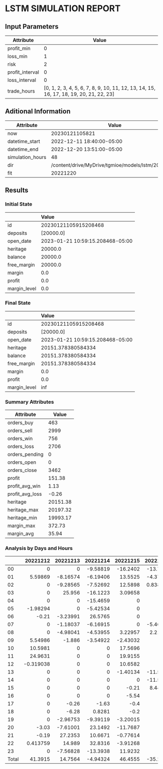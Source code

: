 # LSTM SIMULATION REPORT

## Input Parameters

| Attribute       | Value                                                                                    |
| --------------- | ---------------------------------------------------------------------------------------- |
| profit_min      | 0                                                                                        |
| loss_min        | 1                                                                                        |
| risk            | 2                                                                                        |
| profit_interval | 0                                                                                        |
| loss_interval   | 0                                                                                        |
| trade_hours     | \[0, 1, 2, 3, 4, 5, 6, 7, 8, 9, 10, 11, 12, 13, 14, 15, 16, 17, 18, 19, 20, 21, 22, 23\] |

## Aditional Information

| Attribute        | Value                                              |
| ---------------- | -------------------------------------------------- |
| now              | 20230121105821                                     |
| datetime_start   | 2022-12-11 18:40:00-05:00                          |
| datetime_end     | 2022-12-20 13:51:00-05:00                          |
| simulation_hours | 48                                                 |
| dir              | /content/drive/MyDrive/tgmioe/models/lstm/20221220 |
| fit              | 20221220                                           |

## Results

### Initial State

|              | Value                            |
| :----------- | :------------------------------- |
| id           | 20230121105915208468             |
| deposits     | \[20000.0\]                      |
| open_date    | 2023-01-21 10:59:15.208468-05:00 |
| heritage     | 20000.0                          |
| balance      | 20000.0                          |
| free_margin  | 20000.0                          |
| margin       | 0.0                              |
| profit       | 0.0                              |
| margin_level | 0.0                              |

### Final State

|              | Value                            |
| :----------- | :------------------------------- |
| id           | 20230121105915208468             |
| deposits     | \[20000.0\]                      |
| open_date    | 2023-01-21 10:59:15.208468-05:00 |
| heritage     | 20151.378380584334               |
| balance      | 20151.378380584334               |
| free_margin  | 20151.378380584334               |
| margin       | 0.0                              |
| profit       | 0.0                              |
| margin_level | inf                              |

### Summary Attributes

| Attribute       | Value    |
| --------------- | -------- |
| orders_buy      | 463      |
| orders_sell     | 2999     |
| orders_win      | 756      |
| orders_loss     | 2706     |
| orders_pending  | 0        |
| orders_open     | 0        |
| orders_close    | 3462     |
| profit          | 151.38   |
| profit_avg_win  | 1.13     |
| profit_avg_loss | -0.26    |
| heritage        | 20151.38 |
| heritage_max    | 20197.32 |
| heritage_min    | 19993.17 |
| margin_max      | 372.73   |
| margin_avg      | 35.94    |

### Analysis by Days and Hours

|       |  20221212 | 20221213 | 20221214 | 20221215 | 20221216 | 20221218 |  20221219 |  20221220 |     Total |
| :---- | --------: | -------: | -------: | -------: | -------: | -------: | --------: | --------: | --------: |
| 00    |         0 |        0 | -9.58819 | -16.2402 | -13.7894 |        0 |         0 |  -2.42839 |  -42.0461 |
| 01    |   5.59869 | -8.16574 | -6.19406 |  13.5525 | -4.37507 |        0 |      -0.6 |  -13.3494 |  -13.5331 |
| 02    |         0 | -9.28565 | -7.52692 |  12.5898 | 0.838271 |        0 |  -6.72708 |  -17.0779 |  -27.1894 |
| 03    |         0 |   25.956 | -16.1223 |  3.09658 |        0 |        0 |   -7.9726 |  -10.9309 |  -5.97327 |
| 04    |         0 |        0 | -15.4659 |        0 |        0 |        0 |   8.94789 |  -10.5332 |  -17.0512 |
| 05    |  -1.98294 |        0 | -5.42534 |        0 |        0 |        0 |         0 |   6.61043 | -0.797854 |
| 06    |     -0.21 | -3.23991 |  26.5765 |        0 |        0 |        0 |  -20.4901 |  -4.41334 |  -1.77694 |
| 07    |         0 | -1.18037 | -6.16915 |        0 | -5.46927 |        0 |     -5.96 |   30.9683 |   12.1895 |
| 08    |         0 | -4.98041 | -4.53955 |  3.22957 |  2.21663 |        0 |        -2 |         0 |  -6.07376 |
| 09    |   5.54986 |   -1.886 | -3.54922 | -2.43032 |        0 |        0 |   3.48228 |  -9.76221 |  -8.59563 |
| 10    |   10.5981 |        0 |        0 |  17.5696 |        0 |        0 |  -3.89605 |  -3.48313 |   20.7885 |
| 11    |   24.9631 |        0 |        0 |  19.9155 |        0 |        0 |   12.7012 | -0.556579 |   57.0233 |
| 12    | -0.319038 |        0 |        0 |  10.6582 |        0 |        0 | -0.561139 |   8.80254 |   18.5806 |
| 13    |         0 |        0 |        0 | -1.40134 | -11.5631 |        0 |         0 |         0 |  -12.9645 |
| 14    |         0 |        0 |        0 |        0 | -11.5667 |        0 |         0 |         0 |  -11.5667 |
| 15    |         0 |        0 |        0 |    -0.21 |  8.44031 |        0 |         0 |         0 |   8.23031 |
| 16    |         0 |        0 |        0 |    -5.54 |        0 |        0 |         0 |         0 |     -5.54 |
| 17    |         0 |    -0.26 |    -1.63 |     -0.4 |        0 |        0 |         0 |         0 |     -2.29 |
| 18    |         0 |    -6.28 |   0.8281 |     -0.2 |        0 |  -2.4144 |         0 |         0 |   -8.0663 |
| 19    |         0 | -2.96753 | -9.39119 | -3.20015 |        0 |  134.794 |         0 |         0 |   119.235 |
| 20    |     -3.03 | -7.61001 |  23.1492 | -11.7687 |        0 |  3.38726 |         0 |         0 |   4.12773 |
| 21    |     -0.19 |  27.2353 |  10.6671 | -0.77614 |        0 |        0 |         0 |         0 |   36.9363 |
| 22    |  0.413759 |   14.989 |  32.8316 | -3.91268 |        0 |        0 |   3.30849 |         0 |   47.6302 |
| 23    |         0 | -7.56828 | -13.3938 |  11.9232 |        0 |        0 | -0.859742 |         0 |  -9.89861 |
| Total |   41.3915 |  14.7564 | -4.94324 |  46.4555 | -35.2683 |  135.767 |  -20.6268 |  -26.1537 |   151.378 |
